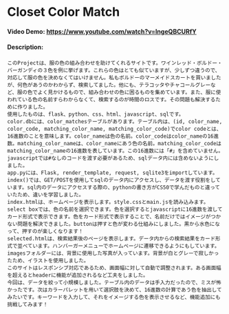 # Closet Color Match
#### Video Demo: https://www.youtube.com/watch?v=lngeQBCURfY
#### Description:
    このProjectは、服の色の組み合わせを助けてくれるサイトです。ワインレッド・ボルドー・バーガンディの３色を例に挙げます。これらの色はとても似ていますが、少しずつ違うので、対応して服の色を決めなくてはいけません。私もボルドーのマーメイドスカートを買いましたが、何色があうのかわからず、検索してました。他にも、テラコッタやチャコールグレーなど、服の色でよく見かけるもので、組み合わせの色に困るものを集めています。また、服に使われている色の名前すらわからなくて、検索するのが時間のロスです。その問題も解決するために作りました。
    使用したものは、flask、python、css、html、javascript、sqlです。
    color.dbには、color_matchesテーブルがあります。テーブル内は、(id, color_name, color_code, matching_color_name, matching_color_code)でcolor codeとは、16進数のことを意味します。color_nameは色の名前。color_codeはcolor_nameの16進数。matching_color_nameは、color_nameにあう色の名前。matching_color_codeはmatching_color_nameの16進数を表しています。この16進数には「#」を含めていません。javascriptでは#なしのコードを渡す必要があるため、sqlデータ内には含めないようにしました。
    app.pyには、Flask, render_template, request, sqlite3をimportしています。index()では、GET/POSTを使用してsqlのデータ内にアクセスし、データを渡す役割をしています。sql内のデータにアクセスする際の、pythonの書き方がCS50で学んだものと違っていたため、違いを学習しました。
    index.htmlは、ホームページを表示します。style.cssとmain.jsを読み込みます。select boxでは、色の名前を選択できます。色を選択するとjavascriptに16進数を渡してカード形式で表示できます。色をカード形式で表示することで、名前だけではイメージがつかない問題を解決できました。buttonは押すと色が変わる仕組みにしました。黒から水色になって、押すのが楽しくなります！
    selected.htmlは、検索結果後のページを表示します。データ内からの検索結果をカード形式で並べています。ハンバーガーメニューでホームページに遷移できるようにもしています。
    imagesフォルダーには、背景に使用した写真が入っています。背景が白とグレーで寂しかったため、イラストを使用しました。
    このサイトはレスポンシブ対応であるため、画面幅に対して自動で調整されます。ある画面幅を超えるとheaderに機能が追加されるなど工夫をしました。
    今回は、データを絞って小規模しました。テーブル内のデータは手入力だったので、ミスが怖かったです。次はカラーパレットを用いて選択肢を決めて、16進数の計算であう色を抽出してみたいです。キーワードを入力して、それをイメージする色を表示させるなど、機能追加にも挑戦してみます！